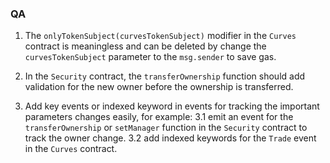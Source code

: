 ### QA

1. The `onlyTokenSubject(curvesTokenSubject)` modifier in the `Curves` contract is meaningless and can be deleted by change the `curvesTokenSubject` parameter to the `msg.sender` to save gas.

2. In the `Security` contract, the `transferOwnership` function should add validation for the new owner before the ownership is transferred.

3. Add key events or indexed keyword in events for tracking the important parameters changes easily, for example:
    3.1 emit an event for the `transferOwnership` or `setManager` function in the `Security` contract to track the owner change.
    3.2 add indexed keywords for the `Trade` event in the `Curves` contract.